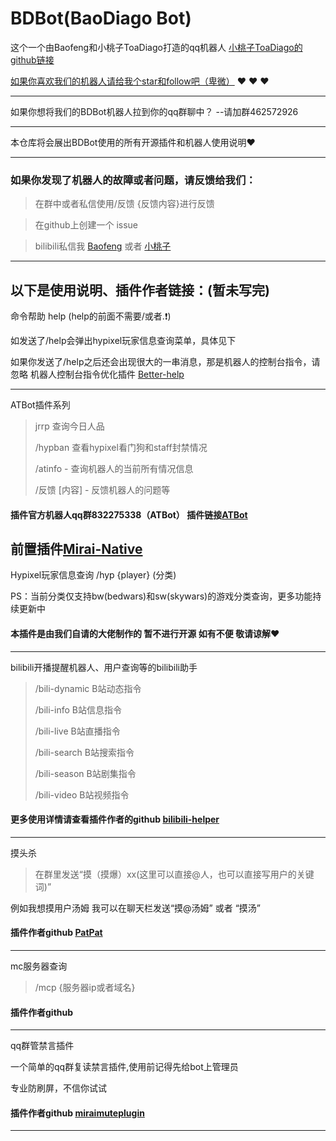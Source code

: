 # BDBot(BaoDiago Bot)

这个一个由Baofeng和小桃子ToaDiago打造的qq机器人
[小桃子ToaDiago的github链接](https://github.com/ToaDiago)

[如果你喜欢我们的机器人请给我个star和follow吧（卑微）](https://github.com/baofengqwq/BDBot) :heart: :heart: :heart: 

---

如果你想将我们的BDBot机器人拉到你的qq群聊中？
--请加群462572926

---

本仓库将会展出BDBot使用的所有开源插件和机器人使用说明:heart:

---

### 如果你发现了机器人的故障或者问题，请反馈给我们：
>在群中或者私信使用/反馈 {反馈内容}进行反馈

>在github上创建一个 issue

>bilibili私信我 [Baofeng](https://space.bilibili.com/499042573) 或者
[小桃子](https://space.bilibili.com/1976392384)

---

## 以下是使用说明、插件作者链接：(暂未写完)

命令帮助
help (help的前面不需要/或者.:heavy_exclamation_mark:)

如发送了/help会弹出hypixel玩家信息查询菜单，具体见下

如果你发送了/help之后还会出现很大的一串消息，那是机器人的控制台指令，请忽略
机器人控制台指令优化插件 [Better-help](https://github.com/YehowahLiu/better-help-mirai-plugin)

---

ATBot插件系列
>jrrp 查询今日人品
>
>/hypban 查看hypixel看门狗和staff封禁情况
>
>/atinfo - 查询机器人的当前所有情况信息
>
>/反馈 [内容] - 反馈机器人的问题等

#### 插件官方机器人qq群832275338（ATBot） 插件链接[ATBot](https://github.com/AxT-Team/ATBot)

前置插件[Mirai-Native](https://github.com/cssxsh/mirai-native)
---

Hypixel玩家信息查询
/hyp {player} (分类)

PS：当前分类仅支持bw(bedwars)和sw(skywars)的游戏分类查询，更多功能持续更新中

#### 本插件是由我们自请的大佬制作的 暂不进行开源 如有不便 敬请谅解:heart:

---

bilibili开播提醒机器人、用户查询等的bilibili助手

> /bili-dynamic B站动态指令
> 
> /bili-info B站信息指令
> 
> /bili-live B站直播指令
> 
> /bili-search B站搜索指令
> 
> /bili-season B站剧集指令
> 
> /bili-video B站视频指令

#### 更多使用详情请查看插件作者的github [bilibili-helper](https://github.com/cssxsh/bilibili-helper)

---

摸头杀

>在群里发送“摸（摸爆）xx(这里可以直接@人，也可以直接写用户的关键词)”

例如我想摸用户汤姆
我可以在聊天栏发送“摸@汤姆” 或者 “摸汤”

#### 插件作者github [PatPat](https://github.com/LaoLittle/PatPat)

---

mc服务器查询
>/mcp {服务器ip或者域名}

#### 插件作者github []()

---

qq群管禁言插件

一个简单的qq群复读禁言插件,使用前记得先给bot上管理员

专业防刷屏，不信你试试

#### 插件作者github [miraimuteplugin](https://github.com/JOYACEpoor/miraimuteplugin)

---


